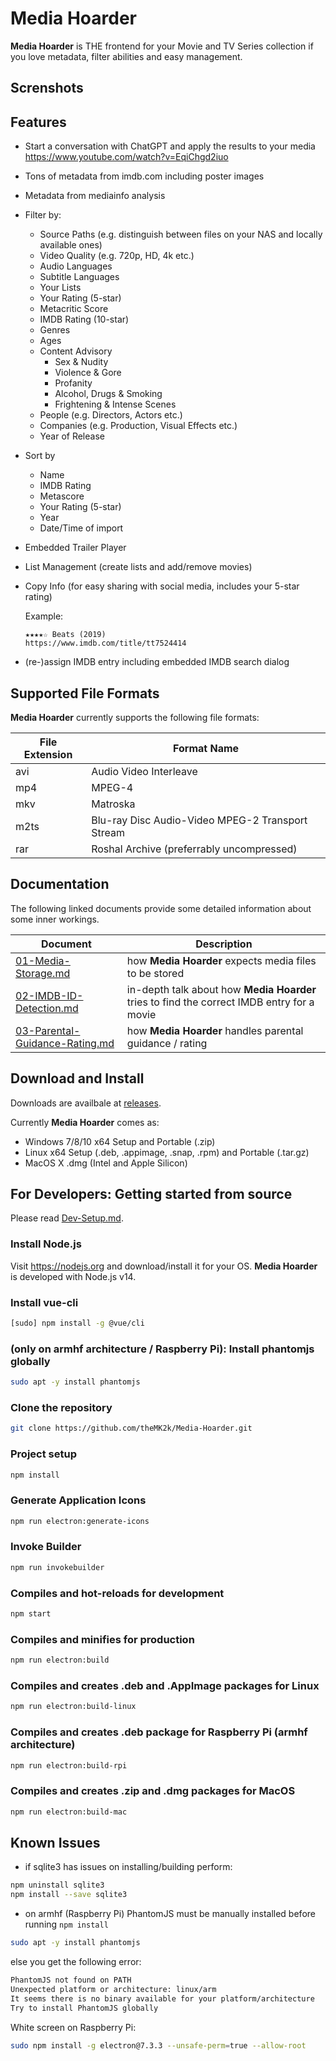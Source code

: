 # Media Hoarder

**Media Hoarder** is THE frontend for your Movie and TV Series collection if you love metadata, filter abilities and easy management.

## Screnshots



## Features

- Start a conversation with ChatGPT and apply the results to your media <https://www.youtube.com/watch?v=EqiChgd2iuo>
- Tons of metadata from imdb.com including poster images
- Metadata from mediainfo analysis
- Filter by:
  - Source Paths (e.g. distinguish between files on your NAS and locally available ones)
  - Video Quality (e.g. 720p, HD, 4k etc.)
  - Audio Languages
  - Subtitle Languages
  - Your Lists
  - Your Rating (5-star)
  - Metacritic Score
  - IMDB Rating (10-star)
  - Genres
  - Ages
  - Content Advisory
    - Sex & Nudity
    - Violence & Gore
    - Profanity
    - Alcohol, Drugs & Smoking
    - Frightening & Intense Scenes
  - People (e.g. Directors, Actors etc.)
  - Companies (e.g. Production, Visual Effects etc.)
  - Year of Release
- Sort by
  - Name
  - IMDB Rating
  - Metascore
  - Your Rating (5-star)
  - Year
  - Date/Time of import
- Embedded Trailer Player
- List Management (create lists and add/remove movies)
- Copy Info (for easy sharing with social media, includes your 5-star rating)

  Example:

  ```text
  ★★★★☆ Beats (2019)
  https://www.imdb.com/title/tt7524414
  ```

- (re-)assign IMDB entry including embedded IMDB search dialog

## Supported File Formats

**Media Hoarder** currently supports the following file formats:

| File Extension | Format Name                                      |
| -------------- | ------------------------------------------------ |
| avi            | Audio Video Interleave                           |
| mp4            | MPEG-4                                           |
| mkv            | Matroska                                         |
| m2ts           | Blu-ray Disc Audio-Video MPEG-2 Transport Stream |
| rar            | Roshal Archive (preferrably uncompressed)        |

## Documentation

The following linked documents provide some detailed information about some inner workings.

| Document                                                              | Description                                                                                |
| --------------------------------------------------------------------- | ------------------------------------------------------------------------------------------ |
| [01-Media-Storage.md](docs/01-Media-Storage.md)                       | how **Media Hoarder** expects media files to be stored                                     |
| [02-IMDB-ID-Detection.md](docs/02-IMDB-ID-Detection.md)               | in-depth talk about how **Media Hoarder** tries to find the correct IMDB entry for a movie |
| [03-Parental-Guidance-Rating.md](docs/03-Parental-Guidance-Rating.md) | how **Media Hoarder** handles parental guidance / rating                                   |

## Download and Install

Downloads are availbale at [releases](https://github.com/theMK2k/Media-Hoarder/releases).

Currently **Media Hoarder** comes as:

- Windows 7/8/10 x64 Setup and Portable (.zip)
- Linux x64 Setup (.deb, .appimage, .snap, .rpm) and Portable (.tar.gz)
- MacOS X .dmg (Intel and Apple Silicon)

## For Developers: Getting started from source

Please read [Dev-Setup.md](data/dev-docs/Dev-Setup.md).

### Install Node.js

Visit <https://nodejs.org> and download/install it for your OS. **Media Hoarder** is developed with Node.js v14.

### Install vue-cli

```bash
[sudo] npm install -g @vue/cli
```

### (only on armhf architecture / Raspberry Pi): Install phantomjs globally

```bash
sudo apt -y install phantomjs
```

### Clone the repository

```bash
git clone https://github.com/theMK2k/Media-Hoarder.git
```

### Project setup

```bash
npm install
```

### Generate Application Icons

```bash
npm run electron:generate-icons
```

### Invoke Builder

```bash
npm run invokebuilder
```

### Compiles and hot-reloads for development

```bash
npm start
```

### Compiles and minifies for production

```bash
npm run electron:build
```

### Compiles and creates .deb and .AppImage packages for Linux

```bash
npm run electron:build-linux
```

### Compiles and creates .deb package for Raspberry Pi (armhf architecture)

```bash
npm run electron:build-rpi
```

### Compiles and creates .zip and .dmg packages for MacOS

```bash
npm run electron:build-mac
```

## Known Issues

- if sqlite3 has issues on installing/building perform:

```bash
npm uninstall sqlite3
npm install --save sqlite3
```

- on armhf (Raspberry Pi) PhantomJS must be manually installed before running `npm install`

```bash
sudo apt -y install phantomjs
```

else you get the following error:

```bash
PhantomJS not found on PATH
Unexpected platform or architecture: linux/arm
It seems there is no binary available for your platform/architecture
Try to install PhantomJS globally
```

White screen on Raspberry Pi:

```bash
sudo npm install -g electron@7.3.3 --unsafe-perm=true --allow-root
```
